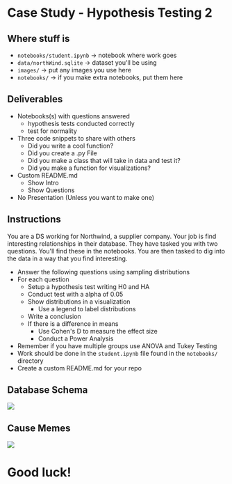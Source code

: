 # Case Study - Hypothesis Testing 2

## Where stuff is 
* `notebooks/student.ipynb` -> notebook where work goes
* `data/northWind.sqlite` -> dataset you'll be using
* `images/` -> put any images you use here
* `notebooks/` -> if you make extra notebooks, put them here

## Deliverables
* Notebooks(s) with questions answered
    * hypothesis tests conducted correctly
    * test for normality
* Three code snippets to share with others
    * Did you write a cool function? 
    * Did you create a .py File
    * Did you make a class that will take in data and test it?
    * Did you make a function for visualizations?
* Custom README.md
    * Show Intro
    * Show Questions
* No Presentation (Unless you want to make one)

## Instructions
You are a DS working for Northwind, a supplier company.  Your job is find interesting relationships in their database.  They have tasked you with two questions. You'll find these in the notebooks. You are then tasked to dig into the data in a way that you find interesting.


* Answer the following questions using sampling distributions
* For each question
    * Setup a hypothesis test writing H0 and HA
    * Conduct test with a alpha of 0.05
    * Show distributions in a visualization
        * Use a legend to label distributions
    * Write a conclusion
    * If there is a difference in means
        * Use Cohen's D to measure the effect size
        * Conduct a Power Analysis
* Remember if you have multiple groups use ANOVA and Tukey Testing
* Work should be done in the `student.ipynb` file found in the `notebooks/` directory
* Create a custom README.md for your repo

## Database Schema

<img src="images/northwindERD.png"/>


## Cause Memes
<img src="images/anovaMeme.jpeg"/>

# Good luck!
